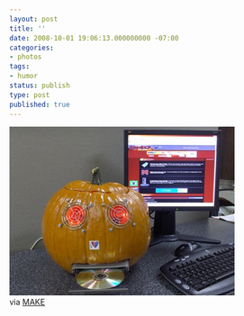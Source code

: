 ```yaml
---
layout: post
title: ''
date: 2008-10-01 19:06:13.000000000 -07:00
categories:
- photos
tags:
- humor
status: publish
type: post
published: true
---
```

<div class="figure">
<img src="/assets/F0ca4HZtJejvj6zwnMjOk32Oo1_400.jpg" alt="" />
		        </div>
		via <a href="http://blog.makezine.com/archive/2006/10/pumpkin_compute.html">MAKE</a>
